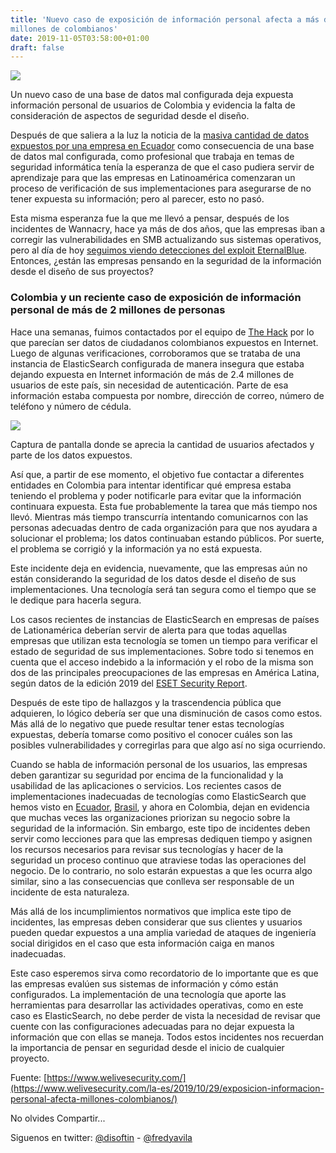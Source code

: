 ```yaml
---
title: 'Nuevo caso de exposición de información personal afecta a más de 2
millones de colombianos'
date: 2019-11-05T03:58:00+01:00
draft: false
---
```


[![](https://1.bp.blogspot.com/-1tp6X74KFC0/XcDlTT6tEaI/AAAAAAAALOk/hdaMRpVxpSQBYWeFeo_SWk8fy6ma_--HgCLcBGAsYHQ/s640/colombia-1460312_960_720.jpg)](https://1.bp.blogspot.com/-1tp6X74KFC0/XcDlTT6tEaI/AAAAAAAALOk/hdaMRpVxpSQBYWeFeo_SWk8fy6ma_--HgCLcBGAsYHQ/s1600/colombia-1460312_960_720.jpg)

  
Un nuevo caso de una base de datos mal configurada deja expuesta información personal de usuarios de Colombia y evidencia la falta de consideración de aspectos de seguridad desde el diseño.

  

Después de que saliera a la luz la noticia de la [masiva cantidad de datos expuestos por una empresa en Ecuador](https://www.welivesecurity.com/la-es/2019/09/18/mala-gestion-datos-empresas-consecuencias/) como consecuencia de una base de datos mal configurada, como profesional que trabaja en temas de seguridad informática tenía la esperanza de que el caso pudiera servir de aprendizaje para que las empresas en Latinoamérica comenzaran un proceso de verificación de sus implementaciones para asegurarse de no tener expuesta su información; pero al parecer, esto no pasó.

  

Esta misma esperanza fue la que me llevó a pensar, después de los incidentes de Wannacry, hace ya más de dos años, que las empresas iban a corregir las vulnerabilidades en SMB actualizando sus sistemas operativos, pero al día de hoy [seguimos viendo detecciones del exploit EternalBlue](https://www.welivesecurity.com/la-es/2019/05/17/detecciones-eternalblue-alcanza-nuevo-pico-desde-wannacry/). Entonces, ¿están las empresas pensando en la seguridad de la información desde el diseño de sus proyectos?

### **Colombia y un reciente caso de exposición de información personal de más de 2 millones de personas**

Hace una semanas, fuimos contactados por el equipo de [The Hack](https://thehack.com.br/exclusivo-empresa-colombiana-expoe-mais-de-2-4-milhoes-de-registros-pessoais/) por lo que parecían ser datos de ciudadanos colombianos expuestos en Internet. Luego de algunas verificaciones, corroboramos que se trataba de una instancia de ElasticSearch configurada de manera insegura que estaba dejando expuesta en Internet información de más de 2.4 millones de usuarios de este país, sin necesidad de autenticación. Parte de esa información estaba compuesta por nombre, dirección de correo, número de teléfono y número de cédula.

[![](https://www.welivesecurity.com/wp-content/uploads/2019/10/CantidadDeDatosFIltrados.jpg)](https://www.welivesecurity.com/wp-content/uploads/2019/10/CantidadDeDatosFIltrados.jpg)  

Captura de pantalla donde se aprecia la cantidad de usuarios afectados y parte de los datos expuestos.

Así que, a partir de ese momento, el objetivo fue contactar a diferentes entidades en Colombia para intentar identificar qué empresa estaba teniendo el problema y poder notificarle para evitar que la información continuara expuesta. Esta fue probablemente la tarea que más tiempo nos llevó. Mientras más tiempo transcurría intentando comunicarnos con las personas adecuadas dentro de cada organización para que nos ayudara a solucionar el problema; los datos continuaban estando públicos. Por suerte, el problema se corrigió y la información ya no está expuesta.

  

Este incidente deja en evidencia, nuevamente, que las empresas aún no están considerando la seguridad de los datos desde el diseño de sus implementaciones. Una tecnología será tan segura como el tiempo que se le dedique para hacerla segura.

  

Los casos recientes de instancias de ElasticSearch en empresas de países de Lationamérica deberían servir de alerta para que todas aquellas empresas que utilizan esta tecnología se tomen un tiempo para verificar el estado de seguridad de sus implementaciones. Sobre todo si tenemos en cuenta que el acceso indebido a la información y el robo de la misma son dos de las principales preocupaciones de las empresas en América Latina, según datos de la edición 2019 del [ESET Security Report](https://www.welivesecurity.com/wp-content/uploads/2019/07/ESET-security-report-LATAM-2019.pdf).

  

Después de este tipo de hallazgos y la trascendencia pública que adquieren, lo lógico debería ser que una disminución de casos como estos. Más allá de lo negativo que puede resultar tener estas tecnologías expuestas, debería tomarse como positivo el conocer cuáles son las posibles vulnerabilidades y corregirlas para que algo así no siga ocurriendo.

  

Cuando se habla de información personal de los usuarios, las empresas deben garantizar su seguridad por encima de la funcionalidad y la usabilidad de las aplicaciones o servicios. Los recientes casos de implementaciones inadecuadas de tecnologías como ElasticSearch que hemos visto en [Ecuador](https://www.welivesecurity.com/la-es/2019/09/18/mala-gestion-datos-empresas-consecuencias/), [Brasil](https://thehack.com.br/exclusivo-mcdonalds-deixa-vazar-dados-de-mais-de-1-milhao-de-funcionarios-brasileiros/), y ahora en Colombia, dejan en evidencia que muchas veces las organizaciones priorizan su negocio sobre la seguridad de la información. Sin embargo, este tipo de incidentes deben servir como lecciones para que las empresas dediquen tiempo y asignen los recursos necesarios para revisar sus tecnologías y hacer de la seguridad un proceso continuo que atraviese todas las operaciones del negocio. De lo contrario, no solo estarán expuestas a que les ocurra algo similar, sino a las consecuencias que conlleva ser responsable de un incidente de esta naturaleza.

  

Más allá de los incumplimientos normativos que implica este tipo de incidentes, las empresas deben considerar que sus clientes y usuarios pueden quedar expuestos a una amplia variedad de ataques de ingeniería social dirigidos en el caso que esta información caiga en manos inadecuadas.

  

Este caso esperemos sirva como recordatorio de lo importante que es que las empresas evalúen sus sistemas de información y cómo están configurados. La implementación de una tecnología que aporte las herramientas para desarrollar las actividades operativas, como en este caso es ElasticSearch, no debe perder de vista la necesidad de revisar que cuente con las configuraciones adecuadas para no dejar expuesta la información que con ellas se maneja. Todos estos incidentes nos recuerdan la importancia de pensar en seguridad desde el inicio de cualquier proyecto.  
  

Fuente: [https://www.welivesecurity.com/](https://www.welivesecurity.com/la-es/2019/10/29/exposicion-informacion-personal-afecta-millones-colombianos/)

No olvides Compartir...

Siguenos en twitter: [@disoftin](http://twitter.com/disoftin) - [@fredyavila](http://twitter.com/fredyavila)